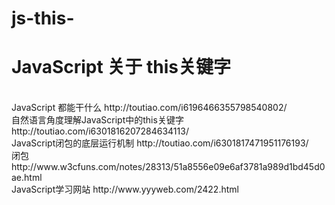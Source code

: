 # js-this-
<h1>JavaScript 关于 this关键字</h1><br>
JavaScript 都能干什么 http://toutiao.com/i6196466355798540802/<br>
自然语言角度理解JavaScript中的this关键字 http://toutiao.com/i6301816207284634113/<br>
JavaScript闭包的底层运行机制 http://toutiao.com/i6301817471951176193/<br>
闭包http://www.w3cfuns.com/notes/28313/51a8556e09e6af3781a989d1bd45d0ae.html<br>
JavaScript学习网站 http://www.yyyweb.com/2422.html<br/>
